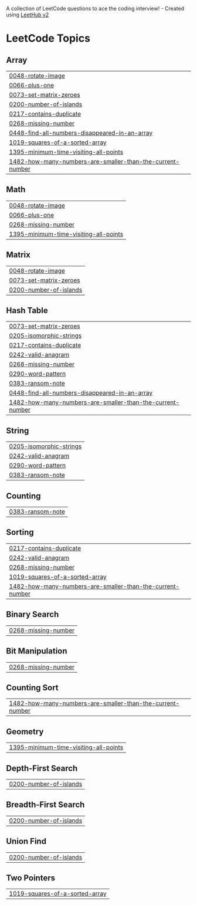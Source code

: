 A collection of LeetCode questions to ace the coding interview! - Created using [LeetHub v2](https://github.com/arunbhardwaj/LeetHub-2.0)
<!---LeetCode Topics Start-->
# LeetCode Topics
## Array
|  |
| ------- |
| [0048-rotate-image](https://github.com/pranavsekuru/leetcode1/tree/master/0048-rotate-image) |
| [0066-plus-one](https://github.com/pranavsekuru/leetcode1/tree/master/0066-plus-one) |
| [0073-set-matrix-zeroes](https://github.com/pranavsekuru/leetcode1/tree/master/0073-set-matrix-zeroes) |
| [0200-number-of-islands](https://github.com/pranavsekuru/leetcode1/tree/master/0200-number-of-islands) |
| [0217-contains-duplicate](https://github.com/pranavsekuru/leetcode1/tree/master/0217-contains-duplicate) |
| [0268-missing-number](https://github.com/pranavsekuru/leetcode1/tree/master/0268-missing-number) |
| [0448-find-all-numbers-disappeared-in-an-array](https://github.com/pranavsekuru/leetcode1/tree/master/0448-find-all-numbers-disappeared-in-an-array) |
| [1019-squares-of-a-sorted-array](https://github.com/pranavsekuru/leetcode1/tree/master/1019-squares-of-a-sorted-array) |
| [1395-minimum-time-visiting-all-points](https://github.com/pranavsekuru/leetcode1/tree/master/1395-minimum-time-visiting-all-points) |
| [1482-how-many-numbers-are-smaller-than-the-current-number](https://github.com/pranavsekuru/leetcode1/tree/master/1482-how-many-numbers-are-smaller-than-the-current-number) |
## Math
|  |
| ------- |
| [0048-rotate-image](https://github.com/pranavsekuru/leetcode1/tree/master/0048-rotate-image) |
| [0066-plus-one](https://github.com/pranavsekuru/leetcode1/tree/master/0066-plus-one) |
| [0268-missing-number](https://github.com/pranavsekuru/leetcode1/tree/master/0268-missing-number) |
| [1395-minimum-time-visiting-all-points](https://github.com/pranavsekuru/leetcode1/tree/master/1395-minimum-time-visiting-all-points) |
## Matrix
|  |
| ------- |
| [0048-rotate-image](https://github.com/pranavsekuru/leetcode1/tree/master/0048-rotate-image) |
| [0073-set-matrix-zeroes](https://github.com/pranavsekuru/leetcode1/tree/master/0073-set-matrix-zeroes) |
| [0200-number-of-islands](https://github.com/pranavsekuru/leetcode1/tree/master/0200-number-of-islands) |
## Hash Table
|  |
| ------- |
| [0073-set-matrix-zeroes](https://github.com/pranavsekuru/leetcode1/tree/master/0073-set-matrix-zeroes) |
| [0205-isomorphic-strings](https://github.com/pranavsekuru/leetcode1/tree/master/0205-isomorphic-strings) |
| [0217-contains-duplicate](https://github.com/pranavsekuru/leetcode1/tree/master/0217-contains-duplicate) |
| [0242-valid-anagram](https://github.com/pranavsekuru/leetcode1/tree/master/0242-valid-anagram) |
| [0268-missing-number](https://github.com/pranavsekuru/leetcode1/tree/master/0268-missing-number) |
| [0290-word-pattern](https://github.com/pranavsekuru/leetcode1/tree/master/0290-word-pattern) |
| [0383-ransom-note](https://github.com/pranavsekuru/leetcode1/tree/master/0383-ransom-note) |
| [0448-find-all-numbers-disappeared-in-an-array](https://github.com/pranavsekuru/leetcode1/tree/master/0448-find-all-numbers-disappeared-in-an-array) |
| [1482-how-many-numbers-are-smaller-than-the-current-number](https://github.com/pranavsekuru/leetcode1/tree/master/1482-how-many-numbers-are-smaller-than-the-current-number) |
## String
|  |
| ------- |
| [0205-isomorphic-strings](https://github.com/pranavsekuru/leetcode1/tree/master/0205-isomorphic-strings) |
| [0242-valid-anagram](https://github.com/pranavsekuru/leetcode1/tree/master/0242-valid-anagram) |
| [0290-word-pattern](https://github.com/pranavsekuru/leetcode1/tree/master/0290-word-pattern) |
| [0383-ransom-note](https://github.com/pranavsekuru/leetcode1/tree/master/0383-ransom-note) |
## Counting
|  |
| ------- |
| [0383-ransom-note](https://github.com/pranavsekuru/leetcode1/tree/master/0383-ransom-note) |
## Sorting
|  |
| ------- |
| [0217-contains-duplicate](https://github.com/pranavsekuru/leetcode1/tree/master/0217-contains-duplicate) |
| [0242-valid-anagram](https://github.com/pranavsekuru/leetcode1/tree/master/0242-valid-anagram) |
| [0268-missing-number](https://github.com/pranavsekuru/leetcode1/tree/master/0268-missing-number) |
| [1019-squares-of-a-sorted-array](https://github.com/pranavsekuru/leetcode1/tree/master/1019-squares-of-a-sorted-array) |
| [1482-how-many-numbers-are-smaller-than-the-current-number](https://github.com/pranavsekuru/leetcode1/tree/master/1482-how-many-numbers-are-smaller-than-the-current-number) |
## Binary Search
|  |
| ------- |
| [0268-missing-number](https://github.com/pranavsekuru/leetcode1/tree/master/0268-missing-number) |
## Bit Manipulation
|  |
| ------- |
| [0268-missing-number](https://github.com/pranavsekuru/leetcode1/tree/master/0268-missing-number) |
## Counting Sort
|  |
| ------- |
| [1482-how-many-numbers-are-smaller-than-the-current-number](https://github.com/pranavsekuru/leetcode1/tree/master/1482-how-many-numbers-are-smaller-than-the-current-number) |
## Geometry
|  |
| ------- |
| [1395-minimum-time-visiting-all-points](https://github.com/pranavsekuru/leetcode1/tree/master/1395-minimum-time-visiting-all-points) |
## Depth-First Search
|  |
| ------- |
| [0200-number-of-islands](https://github.com/pranavsekuru/leetcode1/tree/master/0200-number-of-islands) |
## Breadth-First Search
|  |
| ------- |
| [0200-number-of-islands](https://github.com/pranavsekuru/leetcode1/tree/master/0200-number-of-islands) |
## Union Find
|  |
| ------- |
| [0200-number-of-islands](https://github.com/pranavsekuru/leetcode1/tree/master/0200-number-of-islands) |
## Two Pointers
|  |
| ------- |
| [1019-squares-of-a-sorted-array](https://github.com/pranavsekuru/leetcode1/tree/master/1019-squares-of-a-sorted-array) |
<!---LeetCode Topics End-->